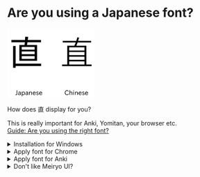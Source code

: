 Are you using a Japanese font? 
===

<img src="images/JPvsCH_font.png" width="200"/>


How does 直 display for you?

This is really important for Anki, Yomitan, your browser etc. <br>
[Guide: Are you using the right font?](https://learnjapanese.moe/guide/#are-you-using-the-right-font)

<details>
<summary>Installation for Windows</summary>

- Press `WinKey`
- Search `Power Shell`
- Right-click `Open as administrator`
- Enter: `
Get-WindowsCapability -Online -Name Language.Fonts.Jpan~~~und-JPAN* | Add-WindowsCapability -Online
`
</details>
<details>
<summary>Apply font for Chrome</summary>

- Open Chrome
- Open the menu `⋮`
- Settings
- Appearance
- Customize fonts

Select the following fonts:
- Standard font: `Meiryo UI`  
- Serif font: `Yu Mincho `
- Sans-serif font: `Meiryo`  
- Monospace: `MS Gothic`

[Source](https://learnjapanese.moe/font/)
</details>
<details>
<summary>Apply font for Anki</summary>

#### Reviewing
Check if `直` gets displayed correctly on the cards while reviewing:
- Click on browse
- Select / create a card with `直`

If it does not display correctly, the font is installed incorrectly or not detected. <br>
Please ask for help or see: [The Moe Way Font Anki](https://learnjapanese.moe/font/#anki). <br>
Maybe you need to force it.

#### Edit fields 
Check if `直` gets displayed correctly in the edit fields in the note type.
If not, you can change the font for every edit field. <br>
This is not really necessary but still good to see the kanji displayed correctly in the edit fields. 
- Click on `Fields` 
- Select a field where Japanese text is supposed to be displayed
- Change `Editing Font` to a Japanese font:
- e.g., `Noto Sans JP`

</details>
<details>
<summary>Don't like Meiryo UI?</summary>

#### Noto Sans JP

If you like, you can use the [Noto Sans JP](https://fonts.google.com/noto/specimen/Noto+Sans+JP) font.

</details>
